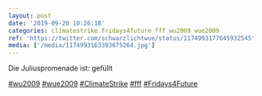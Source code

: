 ```yaml
---
layout: post
date: '2019-09-20 10:26:18'
categories: climatestrike fridays4future fff wu2009 wue2009
ref: 'https://twitter.com/schwarzlichtwue/status/1174993177645932545'
media: ['/media/1174993163393675264.jpg']
---
```

Die Juliuspromenade ist: gefüllt

[#wu2009](/t/wu2009) [#wue2009](/t/wue2009) [#ClimateStrike](/t/climatestrike) [#fff](/t/fff) [#Fridays4Future](/t/fridays4future) 
